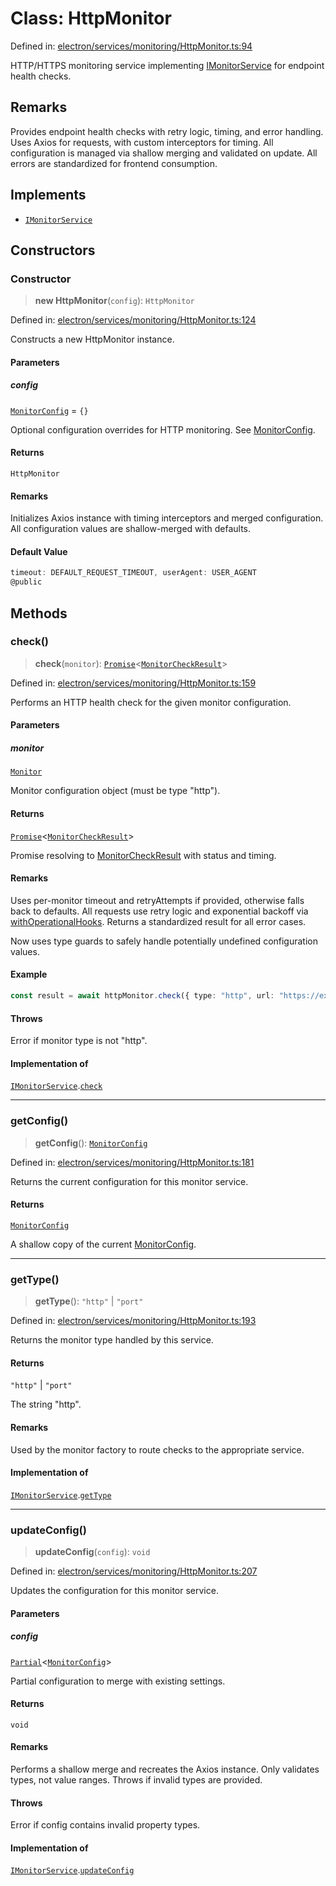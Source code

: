# Class: HttpMonitor

Defined in: [electron/services/monitoring/HttpMonitor.ts:94](https://github.com/Nick2bad4u/Uptime-Watcher/blob/8a1973382d5fe14c52996ecda381894eb7ecd4a6/electron/services/monitoring/HttpMonitor.ts#L94)

HTTP/HTTPS monitoring service implementing [IMonitorService](../../types/interfaces/IMonitorService.md) for endpoint health checks.

## Remarks

Provides endpoint health checks with retry logic, timing, and error handling. Uses Axios for requests, with custom interceptors for timing. All configuration is managed via shallow merging and validated on update. All errors are standardized for frontend consumption.

## Implements

- [`IMonitorService`](../../types/interfaces/IMonitorService.md)

## Constructors

### Constructor

> **new HttpMonitor**(`config`): `HttpMonitor`

Defined in: [electron/services/monitoring/HttpMonitor.ts:124](https://github.com/Nick2bad4u/Uptime-Watcher/blob/8a1973382d5fe14c52996ecda381894eb7ecd4a6/electron/services/monitoring/HttpMonitor.ts#L124)

Constructs a new HttpMonitor instance.

#### Parameters

##### config

[`MonitorConfig`](../../types/interfaces/MonitorConfig.md) = `{}`

Optional configuration overrides for HTTP monitoring. See [MonitorConfig](../../types/interfaces/MonitorConfig.md).

#### Returns

`HttpMonitor`

#### Remarks

Initializes Axios instance with timing interceptors and merged configuration. All configuration values are shallow-merged with defaults.

#### Default Value

```ts
timeout: DEFAULT_REQUEST_TIMEOUT, userAgent: USER_AGENT
@public
```

## Methods

### check()

> **check**(`monitor`): [`Promise`](https://developer.mozilla.org/docs/Web/JavaScript/Reference/Global_Objects/Promise)\<[`MonitorCheckResult`](../../types/interfaces/MonitorCheckResult.md)\>

Defined in: [electron/services/monitoring/HttpMonitor.ts:159](https://github.com/Nick2bad4u/Uptime-Watcher/blob/8a1973382d5fe14c52996ecda381894eb7ecd4a6/electron/services/monitoring/HttpMonitor.ts#L159)

Performs an HTTP health check for the given monitor configuration.

#### Parameters

##### monitor

[`Monitor`](../../../../../shared/types/interfaces/Monitor.md)

Monitor configuration object (must be type "http").

#### Returns

[`Promise`](https://developer.mozilla.org/docs/Web/JavaScript/Reference/Global_Objects/Promise)\<[`MonitorCheckResult`](../../types/interfaces/MonitorCheckResult.md)\>

Promise resolving to [MonitorCheckResult](../../types/interfaces/MonitorCheckResult.md) with status and timing.

#### Remarks

Uses per-monitor timeout and retryAttempts if provided, otherwise falls back to defaults.
All requests use retry logic and exponential backoff via [withOperationalHooks](../../../../utils/operationalHooks/functions/withOperationalHooks.md).
Returns a standardized result for all error cases.

Now uses type guards to safely handle potentially undefined configuration values.

#### Example

```typescript
const result = await httpMonitor.check({ type: "http", url: "https://example.com" });
```

#### Throws

Error if monitor type is not "http".

#### Implementation of

[`IMonitorService`](../../types/interfaces/IMonitorService.md).[`check`](../../types/interfaces/IMonitorService.md#check)

***

### getConfig()

> **getConfig**(): [`MonitorConfig`](../../types/interfaces/MonitorConfig.md)

Defined in: [electron/services/monitoring/HttpMonitor.ts:181](https://github.com/Nick2bad4u/Uptime-Watcher/blob/8a1973382d5fe14c52996ecda381894eb7ecd4a6/electron/services/monitoring/HttpMonitor.ts#L181)

Returns the current configuration for this monitor service.

#### Returns

[`MonitorConfig`](../../types/interfaces/MonitorConfig.md)

A shallow copy of the current [MonitorConfig](../../types/interfaces/MonitorConfig.md).

***

### getType()

> **getType**(): `"http"` \| `"port"`

Defined in: [electron/services/monitoring/HttpMonitor.ts:193](https://github.com/Nick2bad4u/Uptime-Watcher/blob/8a1973382d5fe14c52996ecda381894eb7ecd4a6/electron/services/monitoring/HttpMonitor.ts#L193)

Returns the monitor type handled by this service.

#### Returns

`"http"` \| `"port"`

The string "http".

#### Remarks

Used by the monitor factory to route checks to the appropriate service.

#### Implementation of

[`IMonitorService`](../../types/interfaces/IMonitorService.md).[`getType`](../../types/interfaces/IMonitorService.md#gettype)

***

### updateConfig()

> **updateConfig**(`config`): `void`

Defined in: [electron/services/monitoring/HttpMonitor.ts:207](https://github.com/Nick2bad4u/Uptime-Watcher/blob/8a1973382d5fe14c52996ecda381894eb7ecd4a6/electron/services/monitoring/HttpMonitor.ts#L207)

Updates the configuration for this monitor service.

#### Parameters

##### config

[`Partial`](https://www.typescriptlang.org/docs/handbook/utility-types.html#partialtype)\<[`MonitorConfig`](../../types/interfaces/MonitorConfig.md)\>

Partial configuration to merge with existing settings.

#### Returns

`void`

#### Remarks

Performs a shallow merge and recreates the Axios instance. Only validates types, not value ranges. Throws if invalid types are provided.

#### Throws

Error if config contains invalid property types.

#### Implementation of

[`IMonitorService`](../../types/interfaces/IMonitorService.md).[`updateConfig`](../../types/interfaces/IMonitorService.md#updateconfig)
